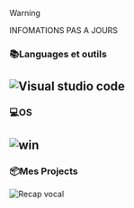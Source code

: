 
> [!WARNING]
> INFOMATIONS PAS A JOURS





### 📚Languages et outils 
![Visual studio code](https://github.com/Courcelles483/Courcelles483/assets/158523284/f3976ed7-b399-401d-8ab6-47ae4f6d01aa)
---------------------------------------------------------------------------------------------------------------------------------------------------------------------


### 💻OS 
![win](https://github.com/Courcelles483/Courcelles483/assets/158523284/a2af2bc3-a5e9-4583-9991-c2dd266987a7)
---------------------------------------------------------------------------------------------------------------------------------------------------------------------




### 📦Mes Projects

![Recap vocal]() 
